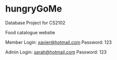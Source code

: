 hungryGoMe
==========

Database Project for CS2102

Food catalogue webstie

Member Login: xavier@hotmail.com
Password: 123

Admin Login: sarah@hotmail.com
Password: 123
